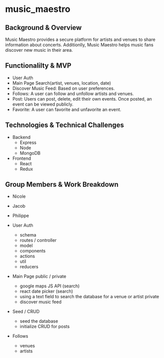 # music_maestro

## Background & Overview 
  Music Maestro provides a secure platform for artists and venues 
  to share information about concerts. Additionlly, Music Maestro helps music 
  fans discover new music in their area.

## Functionalilty & MVP
  * User Auth 
  * Main Page Search(artist, venues, location, date)
  * Discover Music Feed: Based on user preferences. 
  * Follows: A user can follow and unfollow artists and venues.   
  * Post: Users can post, delete, edit their own events. Once posted, an event
    can be viewed publicly.
  * Favorite: A user can favorite and unfavorite an event. 

## Technologies & Technical Challenges 
  * Backend 
    - Express 
    - Node
    - MongoDB
  * Frontend
    - React
    - Redux  

## Group Members & Work Breakdown
  * Nicole
  * Jacob
  * Philippe 

  * User Auth
    - schema 
    - routes / controller 
    - model
    - components 
    - actions 
    - util
    - reducers 
  * Main Page 
    public / private 
      - google maps JS API (search)
      - react date picker (search)
      - using a text field to search the database for a venue or artist 
    private
      - discover music feed 
  * Seed / CRUD
    - seed the database 
    - initialize CRUD for posts 
  * Follows 
    - venues 
    - artists 
  

